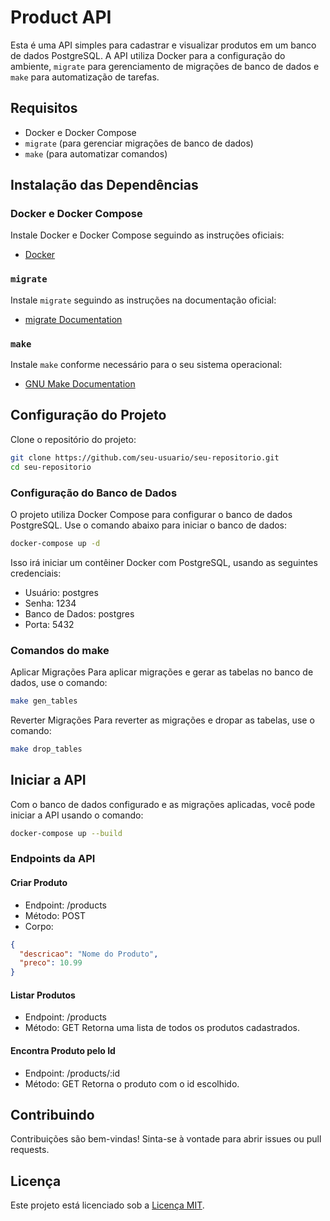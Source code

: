 # Product API

Esta é uma API simples para cadastrar e visualizar produtos em um banco de dados PostgreSQL. A API utiliza Docker para a configuração do ambiente, `migrate` para gerenciamento de migrações de banco de dados e `make` para automatização de tarefas.

## Requisitos

- Docker e Docker Compose
- `migrate` (para gerenciar migrações de banco de dados)
- `make` (para automatizar comandos)

## Instalação das Dependências

### Docker e Docker Compose

Instale Docker e Docker Compose seguindo as instruções oficiais:

- [Docker](https://docs.docker.com/get-docker/)

### `migrate`

Instale `migrate` seguindo as instruções na documentação oficial:

- [migrate Documentation](https://github.com/golang-migrate/migrate/tree/master/cmd/migrate)

### `make`

Instale `make` conforme necessário para o seu sistema operacional:

- [GNU Make Documentation](https://www.gnu.org/software/make/)

## Configuração do Projeto

Clone o repositório do projeto:

```sh
git clone https://github.com/seu-usuario/seu-repositorio.git
cd seu-repositorio
```

### Configuração do Banco de Dados

O projeto utiliza Docker Compose para configurar o banco de dados PostgreSQL. Use o comando abaixo para iniciar o banco de dados:

```sh
docker-compose up -d
```

Isso irá iniciar um contêiner Docker com PostgreSQL, usando as seguintes credenciais:

- Usuário: postgres
- Senha: 1234
- Banco de Dados: postgres
- Porta: 5432

### Comandos do make

Aplicar Migrações
Para aplicar migrações e gerar as tabelas no banco de dados, use o comando:

```sh
make gen_tables
```

Reverter Migrações
Para reverter as migrações e dropar as tabelas, use o comando:

```sh
make drop_tables
```

## Iniciar a API

Com o banco de dados configurado e as migrações aplicadas, você pode iniciar a API usando o comando:

```sh
docker-compose up --build
```

### Endpoints da API

#### Criar Produto

- Endpoint: /products
- Método: POST
- Corpo:

```json
{
  "descricao": "Nome do Produto",
  "preco": 10.99
}
```

#### Listar Produtos

- Endpoint: /products
- Método: GET
  Retorna uma lista de todos os produtos cadastrados.

#### Encontra Produto pelo Id

- Endpoint: /products/:id
- Método: GET
  Retorna o produto com o id escolhido.

## Contribuindo

Contribuições são bem-vindas! Sinta-se à vontade para abrir issues ou pull requests.

## Licença

Este projeto está licenciado sob a [Licença MIT](https://opensource.org/licenses/MIT).

